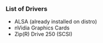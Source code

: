 ### List of Drivers

* ALSA (already installed on distro)
* nVidia Graphics Cards
* Zip(R) Drive 250 (SCSI)
